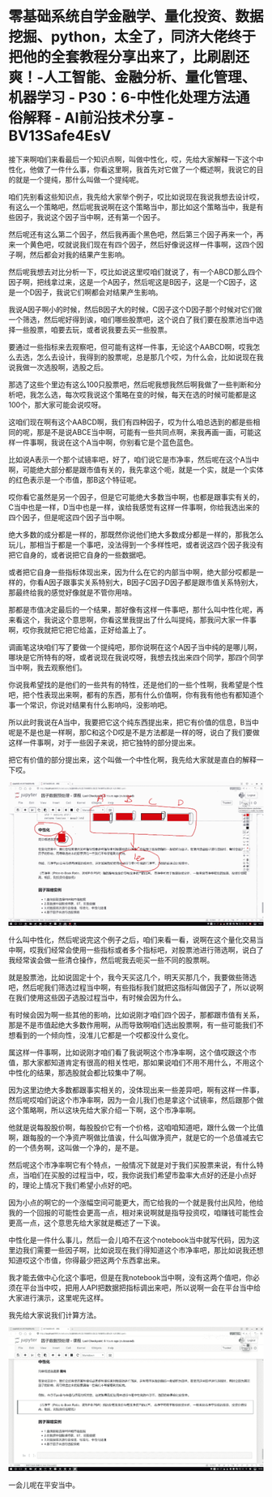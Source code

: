 # 零基础系统自学金融学、量化投资、数据挖掘、python，太全了，同济大佬终于把他的全套教程分享出来了，比刷剧还爽！-人工智能、金融分析、量化管理、机器学习 - P30：6-中性化处理方法通俗解释 - AI前沿技术分享 - BV13Safe4EsV

接下来啊咱们来看最后一个知识点啊，叫做中性化，哎，先给大家解释一下这个中性化，他做了一件什么事，你看这里啊，我首先对它做了一个概述啊，我说它的目的就是一个提纯，那什么叫做一个提纯呢。

咱们先别看这些知识点，我先给大家举个例子，哎比如说现在我说我想去设计哎，有这么一个策略吧，然后呢我说啊在这个策略当中，那比如这个策略当中，我是有些因子，我说这个因子当中啊，还有第一个因子。

然后呢还有这么第二个因子，然后我再画个黑色吧，然后第三个因子再来一个，再来一个黄色吧，哎就说我们现在有四个因子，然后好像说这样一件事啊，这四个因子啊，然后都会对我的结果产生影响。

然后呢我想去对比分析一下，哎比如说这里哎咱们就说了，有一个ABCD那么四个因子啊，把线拿过来，这是一个A因子，然后呢这是B因子，这是一个C因子，这是一个D因子，我说它们啊都会对结果产生影响。

我说A因子啊小的时候，然后B因子大的时候，C因子这个D因子那个时候对它们做一个筛选，然后呢好得到诶，咱们哪些股票吧，这个说白了我们要在股票池当中选择一些股票，咱要去玩，或者说我要去买一些股票。

要通过一些指标来去观察吧，但可能有这样一件事，无论这个AABCD啊，哎我怎么去选，怎么去设计，我得到的股票呢，总是那几个哎，为什么会，比如说现在我说我做一次选股啊，选股之后。

那选了这些个里边有这么100只股票吧，然后呢我想我然后啊我做了一些判断和分析吧，我怎么选，每次哎我说这个策略在变的时候，每天在选的时候可能都是这100个，那大家可能会说哎呀。

这咱们现在啊有这个AABCD啊，我们有四种因子，哎为什么咱总选到的都是些相同的呢，那是不是说ABCE当中啊，可能有一些共同点啊，来我再画一画，可能这样一件事啊，我说在这个A当中啊，你别看它是个蓝色蓝色。

比如说A表示一个那个试镜率吧，好了，咱们说它是市净率，然后呢在这个A当中啊，可能绝大部分都是跟市值有关的，我先拿这个呃，就是一个实，就是一个实体的红色表示是一个市值，那B这个特征呢。

哎你看它虽然是另一个因子，但是它可能绝大多数当中啊，也都是跟事实有关的，C当中也是一样，D当中也是一样，诶给我感觉有这样一件事啊，你给我选出来的四个因子，但是呢这四个因子当中啊。

绝大多数的成分都是一样的，那既然你说他们绝大多数成分都是一样的，那我怎么玩儿，那相当于都是一个事吧，没法得到一个多样性吧，或者说这四个因子我没有把它自身的，或者说把它自身的一些数据吧。

或者把它自身一些指标体现出来，因为什么在它的内部当中啊，绝大部分哎都是一样的，你看A因子跟事实关系特别大，B因子C因子D因子都是跟市值关系特别大，那最终给我的感觉好像就是不管你用啥。

那都是市值决定最后的一个结果，那好像有这样一件事吧，那什么叫中性化呢，再来看这个，我说这个意思啊，你看这里我提出了什么叫提纯，那我问大家一件事啊，哎你我就把它把它给盖，正好给盖上了。

调画笔这块咱们写了要做一个提纯吧，那你说啊在这个A因子当中纯的是哪儿啊，哪块是它所特有的呀，或者说现在我说哎呀，我想去找出来四个同学，那四个同学当中啊，我去观察他们。

你说我希望找的是他们的一些共有的特性，还是他们的一些个性啊，我希望是个性吧，把个性表现出来啊，都有的东西，那有什么价值啊，你有我有他也有都知道个事一个常识，你说对结果有什么影响吗，没影响吧。

所以此时我说在A当中，我要把它这个纯东西提出来，把它有价值的信息，B当中呢是不是也是一样啊，那C和这个D哎是不是方法都是一样的呀，说白了我们要做这样一件事啊，对于一些因子来说，把它独特的部分提出来。

把它有价值的部分提出来，这个叫做一个中性化啊，我先给大家就是直白的解释一下哎。

![](img/7974d631ada255ca5a8be8ac0d77aa09_1.png)

什么叫中性化，然后呢说完这个例子之后，咱们来看一看，说啊在这个量化交易当中啊，哎我们经常会使用一些指标或者多个指标吧，对股票池进行筛选啊，说白了我经常诶会做一些清仓操作，然后呢我去呃买一些不同的股票啊。

就是股票池，比如说固定十个，我今天买这几个，明天买那几个，我要做些筛选吧，然后呢我们筛选过程当中啊，有些指标我们就把这指标叫做因子了，所以说啊在我们使用这些因子选股过程当中，有时候会因为什么。

有时候会因为啊一些其他的影响，比如说刚才咱们四个因子，那都跟市值有关系，那是不是市值起绝大多数作用啊，从而导致啊咱们选出股票啊，有一些可能我们不想看到的一个倾向性，没准儿它都是一个哎都没什么变化。

属这样一件事啊，比如说刚才咱们看了我说啊这个市净率啊，这个值哎跟这个市值，那大家都知道肯定有很高的相关性吧，那如果说咱们不用不用什么，不用这个中性化的结果，那选股就会都比较集中了啊。

因为这里边绝大多数都跟事实相关的，没体现出来一些差异吧，啊有这样一件事，然后呢哎咱们说这个市净率啊，因为一会儿我们也是拿这个试镜率，然后跟那个做这个策略啊，所以这块先给大家介绍一下啊，这个市净率啊。

他就是说每股股价啊，每股股价它有一个价格，这咱咱知道吧，跟什么做一个比值啊，跟每股的一个净资产啊做比值诶，什么叫做净资产，就是它的一个总值减去它的一个债务啊，这叫做一个净的，是不是。

然后呢这个市净率啊它有个特点，一般情况下就是对于我们买股票来说，有什么特点，当咱们在买股的过程当中，哎，我你说我们希望市盈率大点好的还是小点好的，理论上情况下我们希望小点好的吧。

因为小点的啊它的一个涨幅空间可能更大，而它给我的一个就是我付出风险，他给我的一个回报的可能性会更高一点，相对来说啊就是指导投资哎，咱赚钱可能性会更高一点，这个意思先给大家就是概述了一下诶。

中性化是一件什么事儿，然后一会儿咱不在这个notebook当中就写代码，因为这里边我们需要一些因子啊，比如说现在我们得知道这个市净率吧，那比如说我还想知道哎这个市值，你得最少把这两个东西拿出来。

我才能去做中心化这个事吧，但是在我notebook当中啊，没有这两个值吧，你必须在平台当中哎，把用人API把数据把指标调出来吧，所以说啊一会在平台当中给大家进行演示，这里呢先这样。

我先给大家说我们计算方法。

![](img/7974d631ada255ca5a8be8ac0d77aa09_3.png)

一会儿呢在平安当中。